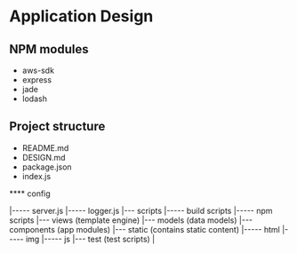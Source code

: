 # Application Design

NPM modules 
-----------

* aws-sdk
* express
* jade
* lodash

## Project structure 

* README.md
* DESIGN.md
* package.json
* index.js

**** config

|----- server.js 
|----- logger.js
|--- scripts
|----- build scripts
|----- npm scripts
|--- views (template engine)
|--- models (data models) 
|--- components (app modules)
|--- static (contains static content)
|----- html
|----- img
|----- js
|--- test (test scripts)
|

